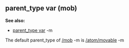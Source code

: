 ## parent_type var (mob)
**See also:**
*   [parent_type var](/ref/datum/var/parent_type.md) -m


The default parent_type of [/mob](/ref/mob.md) -m is
[/atom/movable](/ref/atom/movable.md) -m